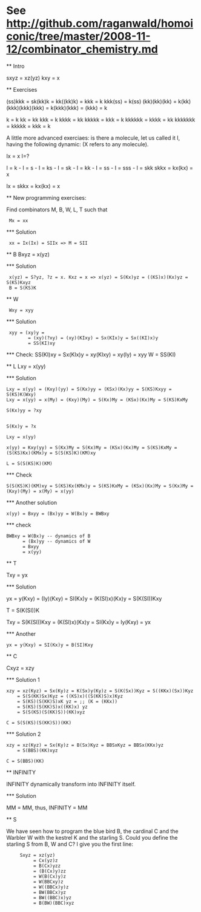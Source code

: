 # See http://github.com/raganwald/homoiconic/tree/master/2008-11-12/combinator_chemistry.md

** Intro

sxyz = xz(yz)
kxy = x

** Exercises

   (ss)kkk = sk(kk)k = kk((kk)k) = kkk = k
   kkk(ss) = k(ss)
   (kk)(kk)(kk) = k(kk)
   (kkk)(kkk)(kkk) = k(kkk)(kkk) = (kkk) = k

   k = k
   kk = kk
   kkk = k
   kkkk = kk
   kkkkk = kkk = k
   kkkkkk = kkkk = kk
   kkkkkkk = kkkkk = kkk = k

A little more advanced exerciaes: is there a molecule, let us called it I, having the following dynamic: (X refers to any molecule).

  Ix = x I=?

  I = k -
  I = s -
  I = ks -
  I = sk -
  I = kk -
  I = ss -
  I = sss -
  I = skk skkx = kx(kx) = x

  Ix = skkx = kx(kx) = x

** New programming exercises:

Find combinators M, B, W, L, T such that

     Mx = xx

*** Solution

     xx = Ix(Ix) = SIIx => M = SII

** B
     Bxyz = x(yz)

*** Solution

     x(yz) = S?yz, ?z = x. Kxz = x => x(yz) = S(Kx)yz = ((KS)x)(Kx)yz = S(KS)Kxyz
     B = S(KS)K

** W

     Wxy = xyy

*** Solution

     xyy = (xy)y =
            = (xy)(?xy) = (xy)(KIxy) = Sx(KIx)y = Sx((KI)x)y
            = SS(KI)xy

*** Check:
    SS(KI)xy = Sx(KIx)y = xy(KIxy) = xy(Iy) = xyy
    W = SS(KI)

** L
   Lxy = x(yy)

*** Solution

    Lxy = x(yy) = (Kxy)(yy) = S(Kx)yy = (KSx)(Kx)yy = S(KS)Kxyy =
    S(KS)K(Wxy)
    Lxy = x(yy) = x(My) = (Kxy)(My) = S(Kx)My = (KSx)(Kx)My = S(KS)KxMy

    S(Kx)yy = ?xy


    S(Kx)y = ?x

    Lxy = x(yy)

    x(yy) = Kxy(yy) = S(Kx)My = S(Kx)My = (KSx)(Kx)My = S(KS)KxMy =
    (S(KS)Kx)(KMx)y = S(S(KS)K)(KM)xy

    L = S(S(KS)K)(KM)

*** Check

    S(S(KS)K)(KM)xy = S(KS)Kx(KMx)y = S(KS)KxMy = (KSx)(Kx)My = S(Kx)My =
    (Kxy)(My) = x(My) = x(yy)

*** Another solution

    x(yy) = Bxyy = (Bx)yy = W(Bx)y = BWBxy

*** check

    BWBxy = W(Bx)y -- dynamics of B
          = (Bx)yy -- dynamics of W
          = Bxyy
          = x(yy)

** T

   Txy = yx

*** Solution

   yx = y(Kxy) = (Iy)(Kxy) = SI(Kx)y = (K(SI)x)(Kx)y = S(K(SI))Kxy

   T = S(K(SI))K

   Txy = S(K(SI))Kxy = (K(SI)x)(Kx)y = SI(Kx)y = Iy(Kxy) = yx

*** Another

    yx = y(Kxy) = SI(Kx)y = B(SI)Kxy

** C

   Cxyz = xzy

*** Solution 1

    xzy = xz(Kyz) = Sx(Ky)z = K(Sx)y(Ky)z = S(K(Sx))Kyz = S((KKx)(Sx))Kyz
        = S(S(KK)Sx)Kyz = ((KS)x)((S(KK)S)x)Kyz
        = S(KS)(S(KK)S)xK yz = ;; (K = (KKx))
        = S(KS)(S(KK)S)x((KK)x) yz
        = S(S(KS)(S(KK)S))(KK)xyz

    C = S(S(KS)(S(KK)S))(KK)

*** Solution 2

    xzy = xz(Kyz) = Sx(Ky)z = B(Sx)Kyz = BBSxKyz = BBSx(KKx)yz
        = S(BBS)(KK)xyz

    C = S(BBS)(KK)

** INFINITY

INFINITY dynamically transform into INFINITY itself.

*** Solution

   MM = MM, thus,
   INFINITY = MM

** S

We have seen how to program the blue bird B, the cardinal C and the
Warbler W with the kestrel K and the starling S. Could you define the
starling S from B, W and C? I give you the first line:

         Sxyz = xz(yz)
              = Cx(yz)z
              = B(Cx)yzz
              = (B(Cx)y)zz
              = W(B(Cx)y)z
              = W(BBCxy)z
              = W((BBCx)y)z
              = BW(BBCx)yz
              = BW((BBC)x)yz
              = B(BW)(BBC)xyz
